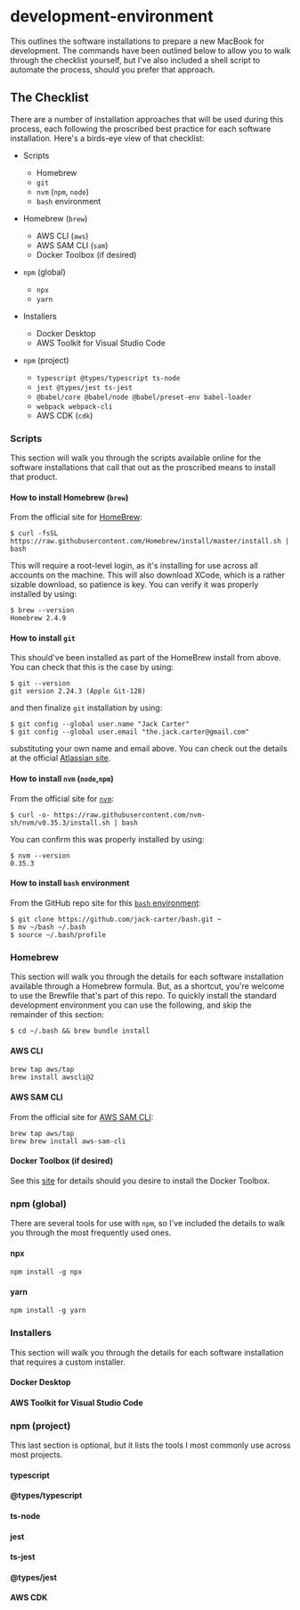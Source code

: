# development-environment
This outlines the software installations to prepare a new MacBook for development. The commands have been outlined below to allow you to walk through the checklist yourself, but I've also included a shell script to automate the process, should you prefer that approach.

## The Checklist
There are a number of installation approaches that will be used during this process, each following the proscribed best practice for each software installation. Here's a birds-eye view of that checklist:

* Scripts
  * Homebrew
  * `git`
  * `nvm` (`npm`, `node`)
  * `bash` environment

* Homebrew (`brew`)
  * AWS CLI (`aws`)
  * AWS SAM CLI (`sam`)
  * Docker Toolbox (if desired)

* `npm` (global)
  * `npx`
  * `yarn`

* Installers
  * Docker Desktop
  * AWS Toolkit for Visual Studio Code

* `npm` (project)
  * `typescript @types/typescript ts-node`
  * `jest @types/jest ts-jest`
  * `@babel/core @babel/node @babel/preset-env babel-loader`
  * `webpack webpack-cli`
  *  AWS CDK (`cdk`)

### Scripts
This section will walk you through the scripts available online for the software installations that call that out as the proscribed means to install that product.

#### How to install Homebrew (`brew`)
From the official site for [HomeBrew](https://brew.sh):
```
$ curl -fsSL https://raw.githubusercontent.com/Homebrew/install/master/install.sh | bash
```
This will require a root-level login, as it's installing for use across all accounts on the machine. This will also download XCode, which is a rather sizable download, so patience is key. You can verify it was properly installed by using:
```
$ brew --version
Homebrew 2.4.9
```

#### How to install `git`
This should've been installed as part of the HomeBrew install from above. You can check that this is the case by using:
```
$ git --version
git version 2.24.3 (Apple Git-128)
```
and then finalize `git` installation by using:
```
$ git config --global user.name "Jack Carter"
$ git config --global user.email "the.jack.carter@gmail.com"
```
substituting your own name and email above. You can check out the details at the official [Atlassian site](https://www.atlassian.com/git/tutorials/install-git).

#### How to install `nvm` (`node`,`npm`)
From the official site for [`nvm`](https://github.com/nvm-sh/nvm):
```
$ curl -o- https://raw.githubusercontent.com/nvm-sh/nvm/v0.35.3/install.sh | bash
```
You can confirm this was properly installed by using:
```
$ nvm --version
0.35.3
```

#### How to install `bash` environment
From the GitHub repo site for this [`bash` environment](https://github.com/jack-carter/bash):
```
$ git clone https://github.com/jack-carter/bash.git ~
$ mv ~/bash ~/.bash
$ source ~/.bash/profile
```

### Homebrew
This section will walk you through the details for each software installation available through a Homebrew formula. But, as a shortcut, you're welcome to use the Brewfile that's part of this repo. To quickly install the standard development environment you can use the following, and skip the remainder of this section:
```
$ cd ~/.bash && brew bundle install
```

#### AWS CLI
```
brew tap aws/tap
brew install awscli@2
```

#### AWS SAM CLI
From the official site for [AWS SAM CLI](https://docs.aws.amazon.com/serverless-application-model/latest/developerguide/serverless-sam-cli-install-mac.html):
```
brew tap aws/tap
brew brew install aws-sam-cli
```

#### Docker Toolbox (if desired)
See this [site](https://medium.com/@yutafujii_59175/a-complete-one-by-one-guide-to-install-docker-on-your-mac-os-using-homebrew-e818eb4cfc3) for details should you desire to install the Docker Toolbox.

### npm (global)
There are several tools for use with `npm`, so I've included the details to walk you through the most frequently used ones.

#### npx
```
npm install -g npx
```

#### yarn
```
npm install -g yarn
```

### Installers
This section will walk you through the details for each software installation that requires a custom installer.

#### Docker Desktop
#### AWS Toolkit for Visual Studio Code

### npm (project)
This last section is optional, but it lists the tools I most commonly use across most projects.

#### typescript
#### @types/typescript
#### ts-node
#### jest
#### ts-jest
#### @types/jest
#### AWS CDK
